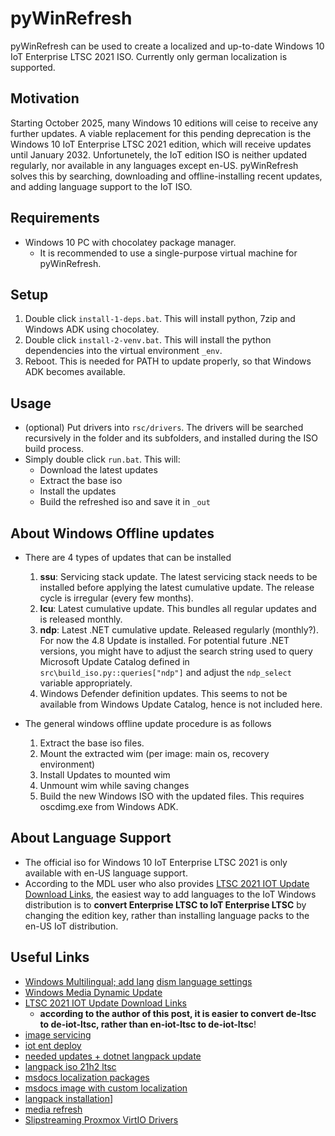 # pyWinRefresh

pyWinRefresh can be used to create a localized and up-to-date Windows 10 IoT Enterprise LTSC 2021 ISO. Currently only german localization is supported.

## Motivation

Starting October 2025, many Windows 10 editions will ceise to receive any further updates. A viable replacement for this pending deprecation is the Windows 10 IoT Enterprise LTSC 2021 edition, which will receive updates until January 2032. Unfortunetely, the IoT edition ISO is neither updated regularly, nor available in any languages except en-US. pyWinRefresh solves this by searching, downloading and offline-installing recent updates, and adding language support to the IoT ISO.

## Requirements

- Windows 10 PC with chocolatey package manager.
    - It is recommended to use a single-purpose virtual machine for pyWinRefresh.

## Setup

1. Double click `install-1-deps.bat`. This will install python, 7zip and Windows ADK using chocolatey.
2. Double click `install-2-venv.bat`. This will install the python dependencies into the virtual environment `_env`.
3. Reboot. This is needed for PATH to update properly, so that Windows ADK becomes available.

## Usage

- (optional) Put drivers into `rsc/drivers`. The drivers will be searched recursively in the folder and its subfolders, and installed during the ISO build process.
- Simply double click `run.bat`. This will:
    - Download the latest updates
    - Extract the base iso
    - Install the updates
    - Build the refreshed iso and save it in `_out`

## About Windows Offline updates

- There are 4 types of updates that can be installed
    1. **ssu**: Servicing stack update. The latest servicing stack needs to be installed before applying the latest cumulative update. The release cycle is irregular (every few months).
    2. **lcu**: Latest cumulative update. This bundles all regular updates and is released monthly.
    3. **ndp**: Latest .NET cumulative update. Released regularly (monthly?). For now the 4.8 Update is installed. For potential future .NET versions, you might have to adjust the search string used to query Microsoft Update Catalog defined in `src\build_iso.py::queries["ndp"]` and adjust the `ndp_select` variable appropriately.
    4. Windows Defender definition updates. This seems to not be available from Windows Update Catalog, hence is not included here.

- The general windows offline update procedure is as follows
    1. Extract the base iso files.
    2. Mount the extracted wim (per image: main os, recovery environment)
    3. Install Updates to mounted wim
    4. Unmount wim while saving changes
    5. Build the new Windows ISO with the updated files. This requires oscdimg.exe from Windows ADK.

## About Language Support

- The official iso for Windows 10 IoT Enterprise LTSC 2021 is only available with en-US language support.
- According to the MDL user who also provides [LTSC 2021 IOT Update Download Links](https://forums.mydigitallife.net/threads/discussion-windows-10-final-build-19041-19045-pc-20h1-22h2-vb_release.80763/page-16#post-1571109), the easiest way to add languages to the IoT Windows distribution is to **convert Enterprise LTSC to IoT Enterprise LTSC** by changing the edition key, rather than installing language packs to the en-US IoT distribution.

## Useful Links

- [Windows Multilingual; add lang](https://learn.microsoft.com/en-us/windows-hardware/manufacture/desktop/add-multilingual-support-to-windows-setup?view=windows-11#step-4-add-language-packs-to-the-windows-image)
[dism language settings](https://learn.microsoft.com/de-de/windows-hardware/manufacture/desktop/dism-languages-and-international-servicing-command-line-options?view=windows-11)
- [Windows Media Dynamic Update](https://learn.microsoft.com/de-de/windows/deployment/update/media-dynamic-update)
- [LTSC 2021 IOT Update Download Links](https://forums.mydigitallife.net/threads/discussion-windows-10-final-build-19041-19045-pc-20h1-22h2-vb_release.80763/page-16#post-1571109)
  - **according to the author of this post, it is easier to convert de-ltsc to de-iot-ltsc, rather than en-iot-ltsc to de-iot-ltsc**!
- [image servicing](https://learn.microsoft.com/en-us/windows-hardware/manufacture/desktop/servicing-the-image-with-windows-updates-sxs?view=windows-10)
- [iot ent deploy](https://github.com/ms-iot/windows-iotent-deploy)
- [needed updates + dotnet langpack update](https://forums.mydigitallife.net/threads/discussion-windows-10-enterprise-iot-enterprise-n-ltsc-2021.84509/page-203#post-1843620)
- [langpack iso 21h2 ltsc](https://forums.mydigitallife.net/threads/discussion-windows-10-enterprise-iot-enterprise-n-ltsc-2021.84509/page-193#post-1825828)
- [msdocs localization packages](https://learn.microsoft.com/en-us/windows-365/enterprise/provide-localized-windows-experience)
- [msdocs image with custom localization](https://learn.microsoft.com/en-us/windows-365/enterprise/create-custom-image-languages)
- [langpack installation](https://learn.microsoft.com/en-us/azure/virtual-desktop/language-packs)]
- [media refresh](https://learn.microsoft.com/de-de/windows/iot/iot-enterprise/deployment/media-refresh)
- [Slipstreaming Proxmox VirtIO Drivers](https://github.com/Zer0CoolX/proxmox-windows-slipstream-virtio-drivers/blob/master/README.md)